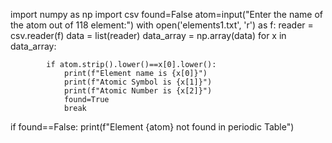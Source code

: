 import numpy as np
import csv
found=False
atom=input("Enter the name of the atom out of 118 element:")
with open('elements1.txt', 'r') as f:
    reader = csv.reader(f)
    data = list(reader)
    data_array = np.array(data)
    for x in data_array:
     
            if atom.strip().lower()==x[0].lower():
                print(f"Element name is {x[0]}")
                print(f"Atomic Symbol is {x[1]}")
                print(f"Atomic Number is {x[2]}")
                found=True
                break
if found==False:
    print(f"Element {atom} not found in periodic Table") 
